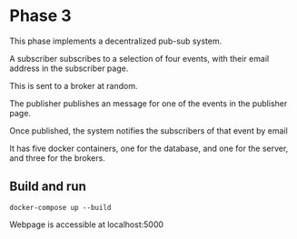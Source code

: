 # Phase 3

This phase implements a decentralized pub-sub system.

A subscriber subscribes to a selection of four events, with their email address in the subscriber page.

This is sent to a broker at random.

The publisher publishes an message for one of the events in the publisher page.

Once published, the system notifies the subscribers of that event by email

It has five docker containers, one for the database, and one for the server, and three for the brokers.

## Build and run

`docker-compose up --build`

Webpage is accessible at localhost:5000